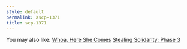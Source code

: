 ```yaml
---
style: default
permalink: Xscp-1371
title: scp-1371
---
```

You may also like:
[Whoa, Here She Comes](http://scp-wiki.net/whoa-here-she-comes)
[Stealing Solidarity: Phase 3](http://scp-wiki.net/stealingsolidarityphase3)